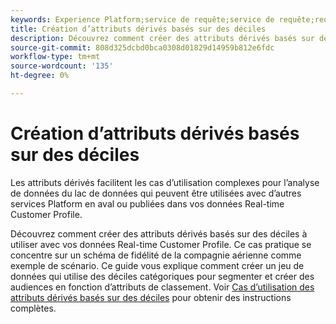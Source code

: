 ```yaml
---
keywords: Experience Platform;service de requête;service de requête;requête;déciles;attributs dérivés;
title: Création d’attributs dérivés basés sur des déciles
description: Découvrez comment créer des attributs dérivés basés sur des déciles à utiliser avec vos données de profil client en temps réel en fonction d’un schéma de fidélité des compagnies aériennes comme exemple de scénario.
source-git-commit: 808d325dcbd0bca0308d01829d14959b812e6fdc
workflow-type: tm+mt
source-wordcount: '135'
ht-degree: 0%

---
```


# Création d’attributs dérivés basés sur des déciles

Les attributs dérivés facilitent les cas d’utilisation complexes pour l’analyse de données du lac de données qui peuvent être utilisées avec d’autres services Platform en aval ou publiées dans vos données Real-time Customer Profile.

Découvrez comment créer des attributs dérivés basés sur des déciles à utiliser avec vos données Real-time Customer Profile. Ce cas pratique se concentre sur un schéma de fidélité de la compagnie aérienne comme exemple de scénario. Ce guide vous explique comment créer un jeu de données qui utilise des déciles catégoriques pour segmenter et créer des audiences en fonction d’attributs de classement. Voir [Cas d’utilisation des attributs dérivés basés sur des déciles](../../use-cases/deciles-use-case.md) pour obtenir des instructions complètes.


